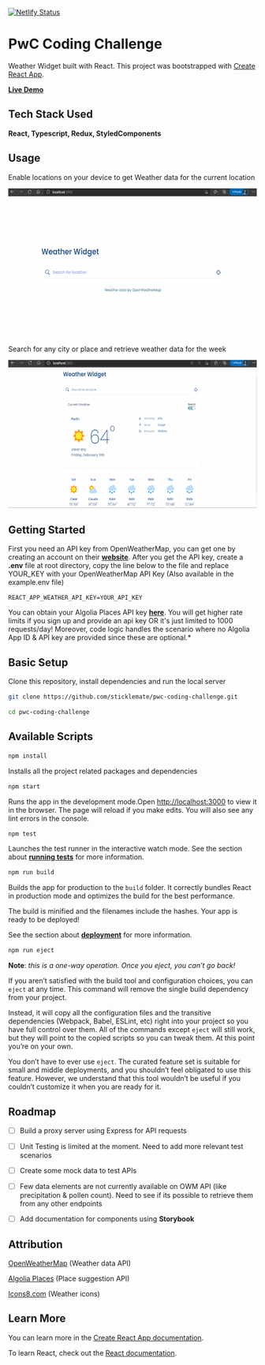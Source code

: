 [![Netlify Status](https://api.netlify.com/api/v1/badges/1e194d44-7650-406d-9f1f-c54876114cf0/deploy-status)](https://app.netlify.com/sites/pwc-weather-widget/deploys)

# PwC Coding Challenge

Weather Widget built with React. This project was bootstrapped with [Create React App](https://github.com/facebook/create-react-app).

**[Live Demo](https://pwc-weather-widget.netlify.app/)**

## Tech Stack Used

**React, Typescript, Redux, StyledComponents**

## Usage

Enable locations on your device to get Weather data for the current location

<img alt="weather for current location" src="https://github.com/sticklemate/pwc-coding-challenge/blob/main/docs/gif/location_current.gif?raw=true" width="550" height="300" />

Search for any city or place and retrieve weather data for the week

<img alt="search weather location" src="https://github.com/sticklemate/pwc-coding-challenge/blob/main/docs/gif/location_search.gif?raw=true" width="550" height="300" />


## Getting Started

First you need an API key from OpenWeatherMap, you can get one by creating an account on their **[website](https://openweathermap.org/)**.
After you get the API key, create a **.env** file at root directory, copy the line below to the file and replace YOUR_KEY with your OpenWeatherMap API Key (Also available in the example.env file)

```
REACT_APP_WEATHER_API_KEY=YOUR_API_KEY
```

You can obtain your Algolia Places API key **[here](https://community.algolia.com/places/pricing.html)**. You will get higher rate limits if you sign up and provide an api key OR it's just limited to 1000 requests/day! Moreover, code logic handles the scenario where no Algolia App ID & API key are provided since these are optional.*

## Basic Setup
Clone this repository, install dependencies and run the local server

```bash
git clone https://github.com/sticklemate/pwc-coding-challenge.git
```

```bash
cd pwc-coding-challenge
```

## Available Scripts
```bash
npm install
```
Installs all the project related packages and dependencies
```bash
npm start
```
Runs the app in the development mode.Open [http://localhost:3000](http://localhost:3000/) to view it in the browser. The page will reload if you make edits. You will also see any lint errors in the console.

```bash
npm test
```
Launches the test runner in the interactive watch mode. See the section about [**running tests**](https://facebook.github.io/create-react-app/docs/running-tests) for more information.

```bash
npm run build
```
Builds the app for production to the `build` folder. It correctly bundles React in production mode and optimizes the build for the best performance.

The build is minified and the filenames include the hashes. Your app is ready to be deployed!

See the section about [**deployment**](https://facebook.github.io/create-react-app/docs/deployment) for more information.

```bash
npm run eject
```
**Note**: _this is a one-way operation. Once you eject, you can’t go back!_

If you aren’t satisfied with the build tool and configuration choices, you can `eject` at any time. This command will remove the single build dependency from your project.

Instead, it will copy all the configuration files and the transitive dependencies (Webpack, Babel, ESLint, etc) right into your project so you have full control over them. All of the commands except `eject` will still work, but they will point to the copied scripts so you can tweak them. At this point you’re on your own.

You don’t have to ever use `eject`. The curated feature set is suitable for small and middle deployments, and you shouldn’t feel obligated to use this feature. However, we understand that this tool wouldn’t be useful if you couldn’t customize it when you are ready for it.


## Roadmap

- [ ] Build a proxy server using Express for API requests

- [ ] Unit Testing is limited at the moment. Need to add more relevant test scenarios

- [ ] Create some mock data to test APIs

- [ ] Few data elements are not currently available on OWM API (like precipitation & pollen count). Need to see if its possible to retrieve them from any other endpoints

- [ ] Add documentation for components using **Storybook**


## Attribution

[OpenWeatherMap](https://openweathermap.org/ 'OpenWeatherMap') (Weather data API)

[Algolia Places](https://community.algolia.com/places/ 'Algolia Places') (Place suggestion API)

[Icons8.com](https://www.icons8.com 'Icons8.com') (Weather icons)

## Learn More

You can learn more in the [Create React App documentation](https://facebook.github.io/create-react-app/docs/getting-started).

To learn React, check out the [React documentation](https://reactjs.org/).
